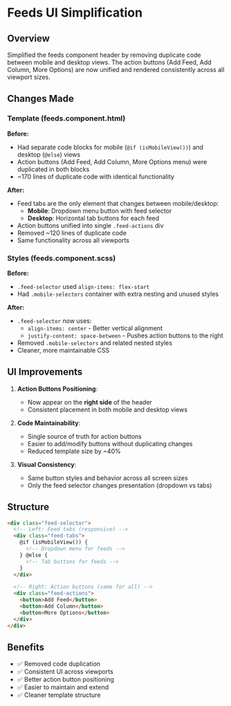 # Feeds UI Simplification

## Overview
Simplified the feeds component header by removing duplicate code between mobile and desktop views. The action buttons (Add Feed, Add Column, More Options) are now unified and rendered consistently across all viewport sizes.

## Changes Made

### Template (feeds.component.html)

**Before:**
- Had separate code blocks for mobile (`@if (isMobileView())`) and desktop (`@else`) views
- Action buttons (Add Feed, Add Column, More Options menu) were duplicated in both blocks
- ~170 lines of duplicate code with identical functionality

**After:**
- Feed tabs are the only element that changes between mobile/desktop:
  - **Mobile**: Dropdown menu button with feed selector
  - **Desktop**: Horizontal tab buttons for each feed
- Action buttons unified into single `.feed-actions` div
- Removed ~120 lines of duplicate code
- Same functionality across all viewports

### Styles (feeds.component.scss)

**Before:**
- `.feed-selector` used `align-items: flex-start`
- Had `.mobile-selectors` container with extra nesting and unused styles

**After:**
- `.feed-selector` now uses:
  - `align-items: center` - Better vertical alignment
  - `justify-content: space-between` - Pushes action buttons to the right
- Removed `.mobile-selectors` and related nested styles
- Cleaner, more maintainable CSS

## UI Improvements

1. **Action Buttons Positioning**: 
   - Now appear on the **right side** of the header
   - Consistent placement in both mobile and desktop views

2. **Code Maintainability**:
   - Single source of truth for action buttons
   - Easier to add/modify buttons without duplicating changes
   - Reduced template size by ~40%

3. **Visual Consistency**:
   - Same button styles and behavior across all screen sizes
   - Only the feed selector changes presentation (dropdown vs tabs)

## Structure

```html
<div class="feed-selector">
  <!-- Left: Feed tabs (responsive) -->
  <div class="feed-tabs">
    @if (isMobileView()) {
      <!-- Dropdown menu for feeds -->
    } @else {
      <!-- Tab buttons for feeds -->
    }
  </div>

  <!-- Right: Action buttons (same for all) -->
  <div class="feed-actions">
    <button>Add Feed</button>
    <button>Add Column</button>
    <button>More Options</button>
  </div>
</div>
```

## Benefits

- ✅ Removed code duplication
- ✅ Consistent UI across viewports
- ✅ Better action button positioning
- ✅ Easier to maintain and extend
- ✅ Cleaner template structure
